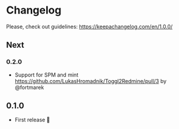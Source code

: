 # Changelog

Please, check out guidelines: https://keepachangelog.com/en/1.0.0/

## Next

### 0.2.0

- Support for SPM and mint https://github.com/LukasHromadnik/Toggl2Redmine/pull/3 by @fortmarek

## 0.1.0

- First release 🎉